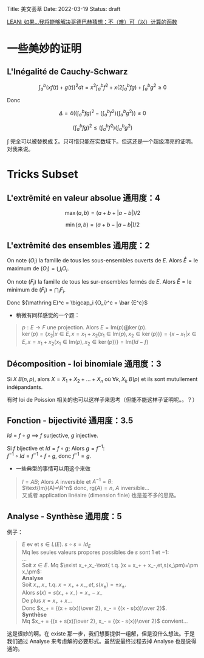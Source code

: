 Title: 美文荟萃
Date: 2022-03-19
Status: draft

[LEAN: 如果...我将能够解决哥德巴赫猜想：不（难）可（以）计算的函数](https://xenaproject.wordpress.com/2019/06/11/the-inverse-of-a-bijection/)

# 一些美妙的证明

## L'Inégalité de Cauchy-Schwarz

$$
\int_a^b (xf(t)+g(t))^2 dt = x^2\int_a^b f^2+x(2\int_a^b fg)+\int_a^b g^2 \ge 0
$$

Donc

$$
\Delta = 4((\int_a^b fg)^2-(\int_a^b f^2)(\int_a^b g^2)) \le 0
$$

$$
(\int_a^b fg)^2 \le (\int_a^b f^2)(\int_a^b g^2)
$$

$\int$ 完全可以被替换成 $\sum$。只可惜只能在实数域下。但这还是一个超级漂亮的证明。对我来说。

# Tricks Subset

## L'extrêmité en valeur absolue 通用度：4

$$
\max(a, b) = (a+b+|a-b|)/2
$$

$$
\min(a, b) = (a+b-|a-b|)/2
$$

## L'extrêmité des ensembles 通用度：2

On note $(O_i)$ la famille de tous les sous-ensembles ouverts de $E$. Alors $\mathring E = \text{le maximum de }(O_i) = \bigcup_i O_i$. 

On note $(F_i)$ la famille de tous les sur-ensembles fermés de $E$. Alors $\bar E = \text{le minimum de }(F_i) = \bigcap_i F_i$. 

Donc ${\mathring E}^c = \bigcap_i {O_i}^c = \bar {E^c}$

- 稍微有同样感觉的一个题：

> $p : E \rightarrow F$ une projection. Alors $E = \text{Im}(p)\bigoplus\ker(p)$.  
> $\ker(p) = \{x_2 | x \in E, x = x_1 + x_2 (x_1 \in \text{Im}(p), x_2 \in \ker(p))\} = \{x - x_1 | x \in E, x = x_1 + x_2 (x_1 \in \text{Im}(p), x_2 \in \ker(p))\} = \text{Im}(Id-f)$

## Décomposition - loi binomiale 通用度：3

Si $X ~ B(n, p)$, alors $X = X_1 + X_2 + ... + X_n$ où $\forall k, X_k ~ B(p)$ et ils sont mutullement indépandants. 

有时 loi de Poission 相关的也可以这样子来思考（但能不能这样子证明呢。。？）

## Fonction - bijectivité 通用度：3.5

$Id = f\circ g$ $\implies$ $f$ surjective, $g$ injective. 

Si $f$ bijective et $Id = f\circ g$; Alors $g = f^{-1}$:  
$f^{-1}\circ Id = f^{-1}\circ f \circ g$, donc $f^{-1} = g$. 

- 一些典型的事情可以用这个来做

> $I = AB$; Alors $A$ inversible et $A^{-1} = B$:  
> $\text{Im}(A)=\R^n$ donc, $\text{rg}(A) = n$, $A$ inversible...  
> 又或者 application linéaire (dimension finie) 也是差不多的思路。

## Analyse - Synthèse 通用度：5

例子：

> $E$ ev et $s \in L(E)$. $s\circ s = Id_E$  
> Mq les seules valeurs propores possibles de $s$ sont $1$ et $-1$:  
> ...  
> Soit $x \in E$. Mq $\exist x_+,x_-\text{ t.q. }x = x_+ + x_-,et,s(x_\pm)=\pm x_\pm$:  
> **Analyse**  
> Soit $x_+,x_-\text{ t.q. }x = x_+ + x_-,et,s(x_\pm)=\pm x_\pm$.  
> Alors $s(x) = s(x_+ + x_-) = x_+ - x_-$  
> De plus $x = x_+ + x_-$.  
> Donc $x_+ = {(x + s(x))\over 2}, x_- = {(x - s(x))\over 2}$.  
> **Synthèse**  
> Mq $x_+ = {(x + s(x))\over 2}, x_- = {(x - s(x))\over 2}$ convient...

这是很妙的啊。在 existe 那一步，我们想要提供一组解，但是没什么想法。于是我们通过 Analyse 来考虑解的必要形式。虽然说最终过程去掉 Analyse 也是说得通的。

